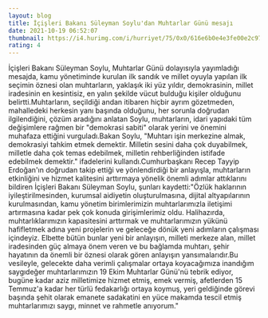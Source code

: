 ```yaml
--- 
layout: blog
title: İçişleri Bakanı Süleyman Soylu'dan Muhtarlar Günü mesajı
date: 2021-10-19 06:52:07
thumbnail: https://i4.hurimg.com/i/hurriyet/75/0x0/616e6b0e4e3fe00e2c97ced3.jpg
rating: 4
---
```

İçişleri Bakanı Süleyman Soylu, Muhtarlar Günü dolayısıyla yayımladığı mesajda, kamu yönetiminde kurulan ilk sandık ve millet oyuyla yapılan ilk seçimin öznesi olan muhtarların, yaklaşık iki yüz yıldır, demokrasinin, millet iradesinin en kesintisiz, en yalın şekilde vücut bulduğu kişiler olduğunu belirtti.Muhtarların, seçildiği andan itibaren hiçbir ayrım gözetmeden, mahalledeki herkesin yanı başında olduğunu, her sorunla doğrudan ilgilendiğini, çözüm aradığını anlatan Soylu, muhtarların, idari yapıdaki tüm değişimlere rağmen bir "demokrasi sabiti" olarak yerini ve önemini muhafaza ettiğini vurguladı.Bakan Soylu, "Muhtarı işin merkezine almak, demokrasiyi tahkim etmek demektir. Milletin sesini daha çok duyabilmek, milletle daha çok temas edebilmek, milletin rehberliğinden istifade edebilmek demektir." ifadelerini kullandı.Cumhurbaşkanı Recep Tayyip Erdoğan'ın doğrudan takip ettiği ve yönlendirdiği bir anlayışla, muhtarların etkinliğini ve hizmet kalitesini arttırmaya yönelik önemli adımlar attıklarını bildiren İçişleri Bakanı Süleyman Soylu, şunları kaydetti:"Özlük haklarının iyileştirilmesinden, kurumsal aidiyetin oluşturulmasına, dijital altyapılarının kurulmasından, kamu yönetim birimlerimizin muhtarlarımızla iletişimi artırmasına kadar pek çok konuda girişimlerimiz oldu. Halihazırda, muhtarlıklarımızın kapasitesini arttırmak ve muhtarlarımızın yükünü hafifletmek adına yeni projelerin ve geleceğe dönük yeni adımların çalışması içindeyiz. Elbette bütün bunlar yeni bir anlayışın, milleti merkeze alan, millet iradesinden güç almaya önem veren ve bu bağlamda muhtarı, şehir hayatının da önemli bir öznesi olarak gören anlayışın yansımalarıdır.Bu vesileyle, gelecekte daha verimli çalışmalar ortaya koyacağımıza inandığım saygıdeğer muhtarlarımızın 19 Ekim Muhtarlar Günü'nü tebrik ediyor, bugüne kadar aziz milletimize hizmet etmiş, emek vermiş, afetlerden 15 Temmuz'a kadar her türlü fedakarlığı ortaya koymuş, yeri geldiğinde görevi başında şehit olarak emanete sadakatini en yüce makamda tescil etmiş muhtarlarımızı saygı, minnet ve rahmetle anıyorum."